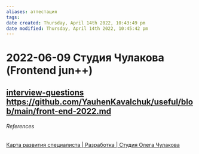 ```yaml
---
aliases: аттестация
tags: 
date created: Thursday, April 14th 2022, 10:43:49 pm
date modified: Thursday, April 14th 2022, 10:45:42 pm
---
```


# 2022-06-09 Студия Чулакова (Frontend jun++)


[interview-questions](https://github.com/YauhenKavalchuk/interview-questions)
https://github.com/YauhenKavalchuk/useful/blob/main/front-end-2022.md
---

###### References

[Карта развития специалиста | Разработка | Студия Олега Чулакова](https://docs.google.com/spreadsheets/d/1O8ojpo4pXYVH4dgHoQ2N_UivUgAuQ89ao0zJtGfBFBg/edit#gid=653235387)
